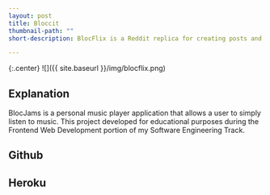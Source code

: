 ```yaml
---
layout: post
title: Bloccit
thumbnail-path: ""
short-description: BlocFlix is a Reddit replica for creating posts and commenting on them.

---
```


{:.center}
![]({{ site.baseurl }}/img/blocflix.png)

## Explanation

BlocJams is a personal music player application that allows a user to simply listen to music. This project developed for educational purposes during the Frontend Web Development portion of my Software Engineering Track.

## Github

## Heroku
